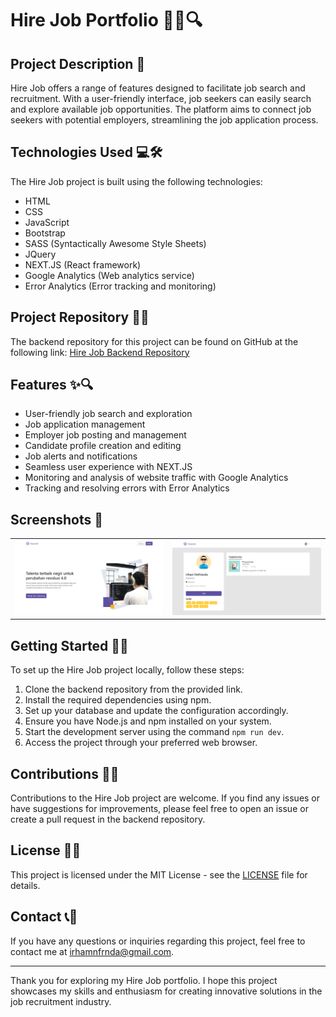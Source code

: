 # Hire Job Portfolio  📝👔🔍

## Project Description 🚀

Hire Job offers a range of features designed to facilitate job search and recruitment. With a user-friendly interface, job seekers can easily search and explore available job opportunities. The platform aims to connect job seekers with potential employers, streamlining the job application process.

## Technologies Used 💻🛠️

The Hire Job project is built using the following technologies:

- HTML
- CSS
- JavaScript
- Bootstrap
- SASS (Syntactically Awesome Style Sheets)
- JQuery
- NEXT.JS (React framework)
- Google Analytics (Web analytics service)
- Error Analytics (Error tracking and monitoring)

## Project Repository 📂🔗

The backend repository for this project can be found on GitHub at the following link:
[Hire Job Backend Repository](https://github.com/IrhamNfrnda/food-recipe-be)

## Features ✨🔍

- User-friendly job search and exploration
- Job application management
- Employer job posting and management
- Candidate profile creation and editing
- Job alerts and notifications
- Seamless user experience with NEXT.JS
- Monitoring and analysis of website traffic with Google Analytics
- Tracking and resolving errors with Error Analytics

## Screenshots 📸

<table>
   <tr>
    <td><img width="350px" src="./screenshot/home.png" border="0" alt="Login" /></td>
    <td> <img width="350px" src="./screenshot/profile.png" border="0"  alt="Register" /></td>
  </tr>
</table>

## Getting Started 🏁🚀

To set up the Hire Job project locally, follow these steps:

1. Clone the backend repository from the provided link.
2. Install the required dependencies using npm.
3. Set up your database and update the configuration accordingly.
4. Ensure you have Node.js and npm installed on your system.
5. Start the development server using the command `npm run dev`.
6. Access the project through your preferred web browser.

## Contributions 🤝🌟

Contributions to the Hire Job project are welcome. If you find any issues or have suggestions for improvements, please feel free to open an issue or create a pull request in the backend repository.

## License 📜📝

This project is licensed under the MIT License - see the [LICENSE](LICENSE) file for details.

## Contact 📞📧

If you have any questions or inquiries regarding this project, feel free to contact me at [irhamnfrnda@gmail.com](mailto:irhamnfrnda@gmail.com).

---

Thank you for exploring my Hire Job portfolio. I hope this project showcases my skills and enthusiasm for creating innovative solutions in the job recruitment industry.
